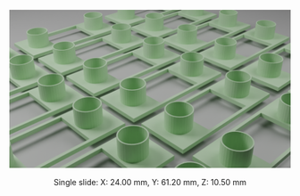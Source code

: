 ![alt text](https://github.com/Tobias-Abele/3DModelsLabware/blob/main/ChannelSlides/Slides/WorkingSlide.png)

<p align="center">
Single slide: X: 24.00 mm, Y: 61.20 mm, Z: 10.50 mm
</p>
